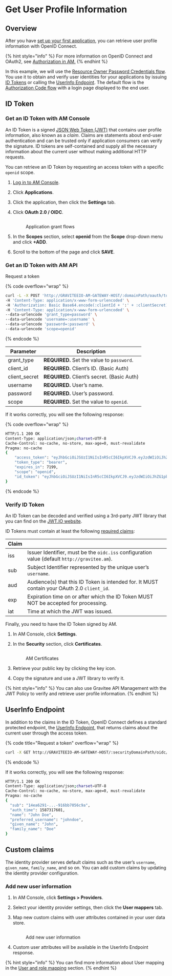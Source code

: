 # Get User Profile Information

## Overview

After you have [set up your first application](set-up-your-first-application.md), you can retrieve user profile information with OpenID Connect.

{% hint style="info" %}
For more information on OpenID Connect and OAuth2, see [Authorization in AM.](../../#authorization-in-am)
{% endhint %}

In this example, we will use the [Resource Owner Password Credentials flow](https://tools.ietf.org/html/rfc6749#section-1.3.3). You use it to obtain and verify user identities for your applications by issuing [ID Tokens](http://openid.net/specs/openid-connect-core-1\_0.html#IDToken) or calling the [UserInfo Endpoint](http://openid.net/specs/openid-connect-core-1\_0.html#UserInfo). The default flow is the [Authorization Code flow](https://tools.ietf.org/html/rfc6749#section-1.3.1) with a login page displayed to the end user.

## ID Token

### Get an ID Token with AM Console

An ID Token is a signed [JSON Web Token (JWT)](https://tools.ietf.org/html/draft-ietf-oauth-json-web-token-32) that contains user profile information, also known as a _claim_. Claims are statements about end-user authentication and can be trusted only if application consumers can verify the signature. ID tokens are self-contained and supply all the necessary information about the current user without making additional HTTP requests.

You can retrieve an ID Token by requesting an access token with a specific `openid` scope.

1. [Log in to AM Console](login-to-am-console.md).
2. Click **Applications**.
3. Click the application, then click the **Settings** tab.
4.  Click **OAuth 2.0 / OIDC**.

    <figure><img src="https://docs.gravitee.io/images/am/current/quickstart-applications-oauth2.png" alt=""><figcaption><p>Application grant flows</p></figcaption></figure>
5. In the **Scopes** section, select **openid** from the **Scope** drop-down menu and click **+ADD**.
6. Scroll to the bottom of the page and click **SAVE**.

### Get an ID Token with AM API

Request a token

{% code overflow="wrap" %}
```sh
curl -L -X POST 'http://GRAVITEEIO-AM-GATEWAY-HOST/:domainPath/oauth/token' \
-H 'Content-Type: application/x-www-form-urlencoded' \
-H 'Authorization: Basic Base64.encode(:clientId + ':' + :clientSecret)' \
-H 'Content-Type: application/x-www-form-urlencoded' \
--data-urlencode 'grant_type=password' \
--data-urlencode 'username=:username' \
--data-urlencode 'password=:password' \
--data-urlencode 'scope=openid'
```
{% endcode %}

| Parameter      | Description                                 |
| -------------- | ------------------------------------------- |
| grant\_type    | **REQUIRED.** Set the value to `password`.  |
| client\_id     | **REQUIRED.** Client’s ID. (Basic Auth)     |
| client\_secret | **REQUIRED.** Client’s secret. (Basic Auth) |
| username       | **REQUIRED.** User’s name.                  |
| password       | **REQUIRED.** User’s password.              |
| scope          | **REQUIRED.** Set the value to `openid`.    |

If it works correctly, you will see the following response:

{% code overflow="wrap" %}
```sh
HTTP/1.1 200 OK
Content-Type: application/json;charset=UTF-8
Cache-Control: no-cache, no-store, max-age=0, must-revalidate
Pragma: no-cache
{
    "access_token": "eyJhbGciOiJSUzI1NiIsInR5cCI6IkpXVCJ9.eyJzdWIiOiJhZG1pbiIsXQiOjE...WlseV9uYW1lIjoiYWRtaW4ifQ.P4nEWfdOCR6ViWWu_uh7bowLQfttkOjBmmkqDIY1nxRoxsSWJjJCXaDmwzvcnmk6PsfuW9ZOryJ9AyMMXjE_4cR70w4OESy01qnH-kKAE9jiLt8wj1mbObZEhFYAVcDHOZeKGBs5UweW-s-9eTjbnO7y7i6OYuugZJ3qdKIhzlp9qhzwL2cqRDDwgYFq4iVnv21L302JtO22Q7Up9PGCGc3vxmcRhyQYiKB3TFtxnxm8fPMFcuHLdMuwaYSRp3EesOBXa8UN_iIokCGyk0Cw_KPvpRq91GU8x6cMnVEFXnlYokEuP3aYWE4VYcQu0_cErr122vD6774HSnOVns_BLA",
    "token_type": "bearer",
    "expires_in": 7199,
    "scope": "openid",
    "id_token": "eyJhbGciOiJSUzI1NiIsInR5cCI6IkpXVCJ9.eyJzdWIiOiJhZG1pbiIsXQiOjE...WlseV9uYW1lIjoiYWRtaW4ifQ.P4nEWfdOCR6ViWWu_uh7bowLQfttkOjBmmkqDIY1nxRoxsSWJjJCXaDmwzvcnmk6PsfuW9ZOryJ9AyMMXjE_4cR70w4OESy01qnH-kKAE9jiLt8wj1mbObZEhFYAVcDHOZeKGBs5UweW-s-9eTjbnO7y7i6OYuugZJ3qdKIhzlp9qhzwL2cqRDDwgYFq4iVnv21L302JtO22Q7Up9PGCGc3vxmcRhyQYiKB3TFtxnxm8fPMFcuHLdMuwaYSRp3EesOBXa8UN_iIokCGyk0Cw_KPvpRq91GU8x6cMnVEFXnlYokEuP3aYWE4VYcQu0_cErr122vD6774HSnOVns_BLA"
}
```
{% endcode %}

### Verify ID Token

An ID Token can be decoded and verified using a 3rd-party JWT library that you can find on the [JWT.IO website](https://jwt.io/).

ID Tokens must contain at least the following [required claims](http://openid.net/specs/openid-connect-core-1\_0.html#IDToken):

| Claim |                                                                                               |
| ----- | --------------------------------------------------------------------------------------------- |
| iss   | Issuer Identifier, must be the `oidc.iss` configuration value (default `http://gravitee.am`). |
| sub   | Subject Identifier represented by the unique user’s `username`.                               |
| aud   | Audience(s) that this ID Token is intended for. It MUST contain your OAuth 2.0 `client_id`.   |
| exp   | Expiration time on or after which the ID Token MUST NOT be accepted for processing.           |
| iat   | Time at which the JWT was issued.                                                             |

Finally, you need to have the ID Token signed by AM.

1. In AM Console, click **Settings**.
2.  In the **Security** section, click **Certificates**.

    <figure><img src="https://docs.gravitee.io/images/am/current/quickstart-applications-certificates.png" alt=""><figcaption><p>AM Certificates</p></figcaption></figure>
3. Retrieve your public key by clicking the key icon.
4. Copy the signature and use a JWT library to verify it.

{% hint style="info" %}
You can also use Gravitee API Management with the JWT Policy to verify and retrieve user profile information.
{% endhint %}

## UserInfo Endpoint

In addition to the claims in the ID Token, OpenID Connect defines a standard protected endpoint, the [UserInfo Endpoint](http://openid.net/specs/openid-connect-core-1\_0.html#UserInfo), that returns claims about the current user through the access token.

{% code title="Request a token" overflow="wrap" %}
```sh
curl -X GET http://GRAVITEEIO-AM-GATEWAY-HOST/:securityDomainPath/oidc/userinfo -H 'Authorization: Bearer :access_token'
```
{% endcode %}

If it works correctly, you will see the following response:

```sh
HTTP/1.1 200 OK
Content-Type: application/json;charset=UTF-8
Cache-Control: no-cache, no-store, max-age=0, must-revalidate
Pragma: no-cache
{
  "sub": "14ea6291-...-916bb7056c9a",
  "auth_time": 1587317601,
  "name": "John Doe",
  "preferred_username": "johndoe",
  "given_name": "John",
  "family_name": "Doe"
}
```

## Custom claims

The identity provider serves default claims such as the user’s `username`, `given_name`, `family_name`, and so on. You can add custom claims by updating the identity provider configuration.

### Add new user information

1. In AM Console, click **Settings > Providers**.
2. Select your identity provider settings, then click the **User mappers** tab.
3.  Map new custom claims with user attributes contained in your user data store.

    <figure><img src="https://docs.gravitee.io/images/am/current/graviteeio-am-quickstart-profile-user-mappers.png" alt=""><figcaption><p>Add new user information</p></figcaption></figure>
4. Custom user attributes will be available in the UserInfo Endpoint response.

{% hint style="info" %}
You can find more information about User mapping in the [User and role mapping](../../guides/identity-providers/user-and-role-mapping.md) section.
{% endhint %}

